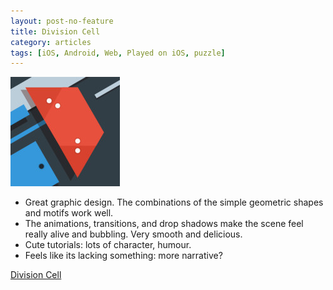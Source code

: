 ```yaml
---
layout: post-no-feature
title: Division Cell
category: articles
tags: [iOS, Android, Web, Played on iOS, puzzle]
---
```


<a href="http://cell.hyperspaceyard.com/">![Division Cell](/images/divisioncell.jpg)</a>

* Great graphic design. The combinations of the simple geometric shapes and motifs work well.
* The animations, transitions, and drop shadows make the scene feel really alive and bubbling. Very smooth and delicious.
* Cute tutorials: lots of character, humour.
* Feels like its lacking something: more narrative?

[Division Cell](http://cell.hyperspaceyard.com/)